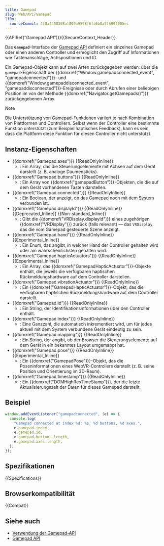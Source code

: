 ```yaml
---
title: Gamepad
slug: Web/API/Gamepad
l10n:
  sourceCommit: 4f8a4458308af009a9598f6fa6b8a2f6992905ec
---
```


{{APIRef("Gamepad API")}}{{SecureContext_Header}}

Das **`Gamepad`**-Interface der [Gamepad API](/de/docs/Web/API/Gamepad_API) definiert ein einzelnes Gamepad oder einen anderen Controller und ermöglicht den Zugriff auf Informationen wie Tastenanschläge, Achspositionen und ID.

Ein Gamepad-Objekt kann auf zwei Arten zurückgegeben werden: über die `gamepad`-Eigenschaft der {{domxref("Window.gamepadconnected_event", "gamepadconnected")}}- und {{domxref("Window.gamepaddisconnected_event", "gamepaddisconnected")}}-Ereignisse oder durch Abrufen einer beliebigen Position im von der Methode {{domxref("Navigator.getGamepads()")}} zurückgegebenen Array.

> [!NOTE]
> Die Unterstützung von Gamepad-Funktionen variiert je nach Kombination von Plattformen und Controllern. Selbst wenn der Controller eine bestimmte Funktion unterstützt (zum Beispiel haptisches Feedback), kann es sein, dass die Plattform diese Funktion für diesen Controller nicht unterstützt.

## Instanz-Eigenschaften

- {{domxref("Gamepad.axes")}} {{ReadOnlyInline}}
  - : Ein Array, das die Steuerungselemente mit Achsen auf dem Gerät darstellt (z. B. analoge Daumensticks).
- {{domxref("Gamepad.buttons")}} {{ReadOnlyInline}}
  - : Ein Array von {{domxref("gamepadButton")}}-Objekten, die die auf dem Gerät vorhandenen Tasten darstellen.
- {{domxref("Gamepad.connected")}} {{ReadOnlyInline}}
  - : Ein Boolean, der anzeigt, ob das Gamepad noch mit dem System verbunden ist.
- {{domxref("Gamepad.displayId")}} {{ReadOnlyInline}} {{Deprecated_Inline}} {{Non-standard_Inline}}
  - : Gibt die {{domxref("VRDisplay.displayId")}} eines zugehörigen {{domxref("VRDisplay")}} zurück (falls relevant) — das `VRDisplay`, das die vom Gamepad gesteuerte Szene anzeigt.
- {{domxref("Gamepad.hand")}} {{ReadOnlyInline}} {{Experimental_Inline}}
  - : Ein Enum, das angibt, in welcher Hand der Controller gehalten wird oder am wahrscheinlichsten gehalten wird.
- {{domxref("Gamepad.hapticActuators")}} {{ReadOnlyInline}} {{Experimental_Inline}}
  - : Ein Array, das {{domxref("GamepadHapticActuator")}}-Objekte enthält, die jeweils die verfügbaren haptischen Rückmeldungshardware auf dem Controller darstellen.
- {{domxref("Gamepad.vibrationActuator")}} {{ReadOnlyInline}}
  - : Ein {{domxref("GamepadHapticActuator")}}-Objekt, das die verfügbaren haptischen Rückmeldungshardware auf dem Controller darstellt.
- {{domxref("Gamepad.id")}} {{ReadOnlyInline}}
  - : Ein String, der Identifikationsinformationen über den Controller enthält.
- {{domxref("Gamepad.index")}} {{ReadOnlyInline}}
  - : Eine Ganzzahl, die automatisch inkrementiert wird, um für jedes aktuell mit dem System verbundene Gerät eindeutig zu sein.
- {{domxref("Gamepad.mapping")}} {{ReadOnlyInline}}
  - : Ein String, der angibt, ob der Browser die Steuerungselemente auf dem Gerät in ein bekanntes Layout umgemappt hat.
- {{domxref("Gamepad.pose")}} {{ReadOnlyInline}} {{Experimental_Inline}}
  - : Ein {{domxref("GamepadPose")}}-Objekt, das die Poseninformationen eines WebVR-Controllers darstellt (z. B. seine Position und Orientierung im 3D-Raum).
- {{domxref("Gamepad.timestamp")}} {{ReadOnlyInline}}
  - : Ein {{domxref("DOMHighResTimeStamp")}}, der die letzte Aktualisierungszeit der Daten für dieses Gamepad darstellt.

## Beispiel

```js
window.addEventListener("gamepadconnected", (e) => {
  console.log(
    "Gamepad connected at index %d: %s. %d buttons, %d axes.",
    e.gamepad.index,
    e.gamepad.id,
    e.gamepad.buttons.length,
    e.gamepad.axes.length,
  );
});
```

## Spezifikationen

{{Specifications}}

## Browserkompatibilität

{{Compat}}

## Siehe auch

- [Verwendung der Gamepad-API](/de/docs/Web/API/Gamepad_API/Using_the_Gamepad_API)
- [Gamepad API](/de/docs/Web/API/Gamepad_API)
